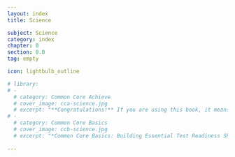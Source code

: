 ```yaml
---
layout: index
title: Science

subject: Science
category: index
chapter: 0
section: 0.0
tag: empty

icon: lightbulb_outline

# library:
# -
  # category: Common Core Achieve
  # cover_image: cca-science.jpg
  # excerpt: "**Congratulations!** If you are using this book, it means that you are taking a key step toward achieving an important new goal for yourself. You are preparing to take your high school equivalency test in order to earn your high school diploma, one of the most important steps in the pathway toward career, educational, and lifelong well-being and success."
# -
  # category: Common Core Basics
  # cover_image: ccb-science.jpg
  # excerpt: "*Common Core Basics: Building Essential Test Readiness Skills, Science* will help you learn or strengthen the skills and concepts you need when you take any Common Core State Standards-aligned science test. The book's instructional content is based on the National Science Education Standards of the National Academy of Sciences."
  
---
```


